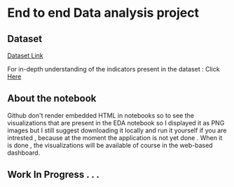 # End to end Data analysis project
## Dataset
[Dataset Link](https://www.kaggle.com/datasets/theworldbank/world-bank-intl-education?select=country_summary)

For in-depth understanding of the indicators present in the dataset : Click [Here](https://www.google.com/url?sa=t&rct=j&q=&esrc=s&source=web&cd=&cad=rja&uact=8&ved=2ahUKEwi13KXk0a_-AhUKtaQKHSZhASAQFnoECA8QAQ&url=https%3A%2F%2Fdata.unicef.org%2Fwp-content%2Fuploads%2F2019%2F07%2FMICS-EAGLE-implementation-guidebook_English.pdf&usg=AOvVaw3YFPolmWYUR0zdKrXJ-NIq)

## About the notebook
Github don't render embedded HTML in notebooks so to see the visualizations that are present in the EDA notebook so I displayed it as PNG images but I still suggest downloading it locally and run it yourself if you are intrested , because at the moment the application is not yet done . When it is done , the visualizations will be available of course in the web-based dashboard.

## Work In Progress . . .
